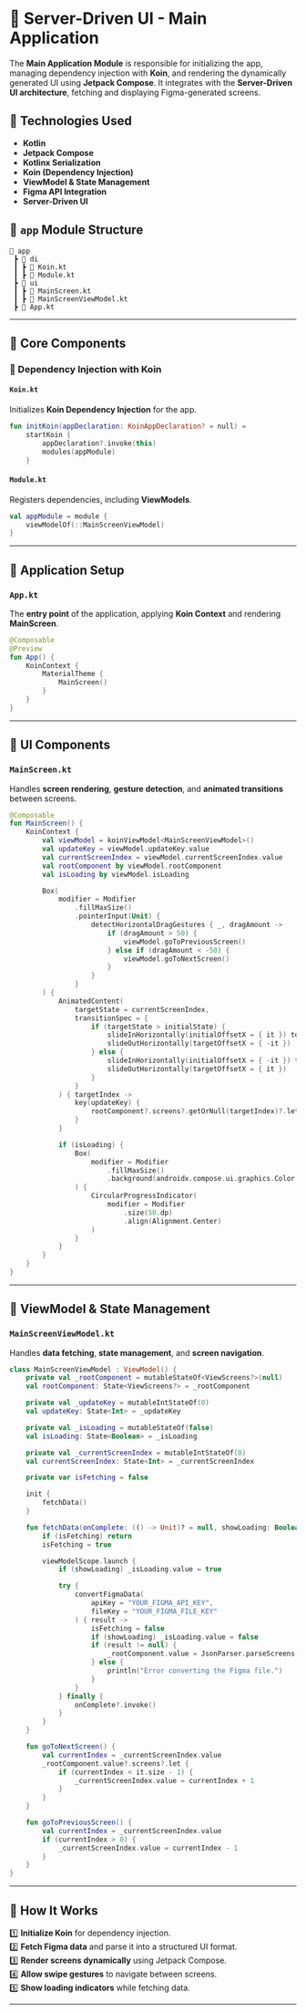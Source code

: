 # 🏹 Server-Driven UI - Main Application

The **Main Application Module** is responsible for initializing the app, managing dependency injection with **Koin**, and rendering the dynamically generated UI using **Jetpack Compose**. It integrates with the **Server-Driven UI architecture**, fetching and displaying Figma-generated screens.

## 📌 Technologies Used

- **Kotlin**
- **Jetpack Compose**
- **Kotlinx Serialization**
- **Koin (Dependency Injection)**
- **ViewModel & State Management**
- **Figma API Integration**
- **Server-Driven UI**

## 📁 `app` Module Structure

```
📂 app
 ┣ 📂 di
 ┃ ┣ 📜 Koin.kt
 ┃ ┣ 📜 Module.kt
 ┣ 📂 ui
 ┃ ┣ 📜 MainScreen.kt
 ┃ ┣ 📜 MainScreenViewModel.kt
 ┣ 📜 App.kt
```

---

## 📌 Core Components

### 🔧 Dependency Injection with Koin

#### `Koin.kt`
Initializes **Koin Dependency Injection** for the app.

```kotlin
fun initKoin(appDeclaration: KoinAppDeclaration? = null) =
    startKoin {
        appDeclaration?.invoke(this)
        modules(appModule)
    }
```

#### `Module.kt`
Registers dependencies, including **ViewModels**.

```kotlin
val appModule = module {
    viewModelOf(::MainScreenViewModel)
}
```

---

## 📌 Application Setup

### `App.kt`
The **entry point** of the application, applying **Koin Context** and rendering **MainScreen**.

```kotlin
@Composable
@Preview
fun App() {
    KoinContext {
        MaterialTheme {
            MainScreen()
        }
    }
}
```

---

## 📌 UI Components

### `MainScreen.kt`
Handles **screen rendering**, **gesture detection**, and **animated transitions** between screens.

```kotlin
@Composable
fun MainScreen() {
    KoinContext {
        val viewModel = koinViewModel<MainScreenViewModel>()
        val updateKey = viewModel.updateKey.value
        val currentScreenIndex = viewModel.currentScreenIndex.value
        val rootComponent by viewModel.rootComponent
        val isLoading by viewModel.isLoading

        Box(
            modifier = Modifier
                .fillMaxSize()
                .pointerInput(Unit) {
                    detectHorizontalDragGestures { _, dragAmount ->
                        if (dragAmount > 50) {
                            viewModel.goToPreviousScreen()
                        } else if (dragAmount < -50) {
                            viewModel.goToNextScreen()
                        }
                    }
                }
        ) {
            AnimatedContent(
                targetState = currentScreenIndex,
                transitionSpec = {
                    if (targetState > initialState) {
                        slideInHorizontally(initialOffsetX = { it }) togetherWith
                        slideOutHorizontally(targetOffsetX = { -it })
                    } else {
                        slideInHorizontally(initialOffsetX = { -it }) togetherWith
                        slideOutHorizontally(targetOffsetX = { it })
                    }
                }
            ) { targetIndex ->
                key(updateKey) {
                    rootComponent?.screens?.getOrNull(targetIndex)?.let { RenderScreen(it) }
                }
            }

            if (isLoading) {
                Box(
                    modifier = Modifier
                        .fillMaxSize()
                        .background(androidx.compose.ui.graphics.Color.Black.copy(alpha = 0.3f))
                ) {
                    CircularProgressIndicator(
                        modifier = Modifier
                            .size(50.dp)
                            .align(Alignment.Center)
                    )
                }
            }
        }
    }
}
```

---

## 📌 ViewModel & State Management

### `MainScreenViewModel.kt`
Handles **data fetching**, **state management**, and **screen navigation**.

```kotlin
class MainScreenViewModel : ViewModel() {
    private val _rootComponent = mutableStateOf<ViewScreens?>(null)
    val rootComponent: State<ViewScreens?> = _rootComponent

    private val _updateKey = mutableIntStateOf(0)
    val updateKey: State<Int> = _updateKey

    private val _isLoading = mutableStateOf(false)
    val isLoading: State<Boolean> = _isLoading

    private val _currentScreenIndex = mutableIntStateOf(0)
    val currentScreenIndex: State<Int> = _currentScreenIndex

    private var isFetching = false

    init {
        fetchData()
    }

    fun fetchData(onComplete: (() -> Unit)? = null, showLoading: Boolean = false) {
        if (isFetching) return
        isFetching = true

        viewModelScope.launch {
            if (showLoading) _isLoading.value = true

            try {
                convertFigmaData(
                    apiKey = "YOUR_FIGMA_API_KEY",
                    fileKey = "YOUR_FIGMA_FILE_KEY"
                ) { result ->
                    isFetching = false
                    if (showLoading) _isLoading.value = false
                    if (result != null) {
                        _rootComponent.value = JsonParser.parseScreens(result.toString())
                    } else {
                        println("Error converting the Figma file.")
                    }
                }
            } finally {
                onComplete?.invoke()
            }
        }
    }

    fun goToNextScreen() {
        val currentIndex = _currentScreenIndex.value
        _rootComponent.value?.screens?.let {
            if (currentIndex < it.size - 1) {
                _currentScreenIndex.value = currentIndex + 1
            }
        }
    }

    fun goToPreviousScreen() {
        val currentIndex = _currentScreenIndex.value
        if (currentIndex > 0) {
            _currentScreenIndex.value = currentIndex - 1
        }
    }
}
```

---

## 📌 How It Works

1️⃣ **Initialize Koin** for dependency injection.  
2️⃣ **Fetch Figma data** and parse it into a structured UI format.  
3️⃣ **Render screens dynamically** using Jetpack Compose.  
4️⃣ **Allow swipe gestures** to navigate between screens.  
5️⃣ **Show loading indicators** while fetching data.  

---
